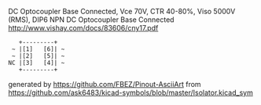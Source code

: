 DC Optocoupler Base Connected, Vce 70V, CTR 40-80%, Viso 5000V (RMS), DIP6
NPN DC Optocoupler Base Connected
http://www.vishay.com/docs/83606/cny17.pdf


	   +---------+
	 ~ |[1]   [6]| ~
	 ~ |[2]   [5]| ~
	NC |[3]   [4]| ~
	   +---------+


generated by https://github.com/FBEZ/Pinout-AsciiArt from https://github.com/ask6483/kicad-symbols/blob/master/Isolator.kicad_sym
